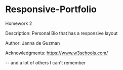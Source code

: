 # Responsive-Portfolio
Homework 2

Description: 
Personal Bio that has a responsive layout

Author:
Janna de Guzman

Acknowledgments:
https://www.w3schools.com/

-- and a lot of others I can't remember 
